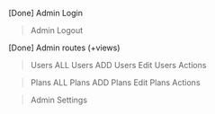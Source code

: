 [Done] Admin Login
> Admin Logout

[Done] Admin routes (+views)

> Users ALL
> Users ADD
> Users Edit
> Users Actions

> Plans ALL
> Plans ADD
> Plans Edit
> Plans Actions

> Admin Settings